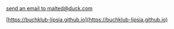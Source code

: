 [send an email to malted@duck.com](mailto:malted@duck.com)

[https://buchklub-lipsia.github.io](https://buchklub-lipsia.github.io)
